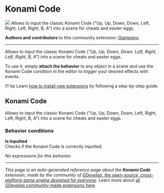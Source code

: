 # Konami Code

<img src="https://resources.gdevelop-app.com/assets/Icons/alpha-a-circle-outline.svg" class="extension-icon"></img>
Allows to input the classic Konami Code ("Up, Up, Down, Down, Left, Right, Left, Right, B, A") into a scene for cheats and easter eggs.

**Authors and contributors** to this community extension: [Giampiero](https://gd.games/Giampiero).

---

Allows to input the classic Konami Code (*"Up, Up, Down, Down, Left, Right, Left, Right, B, A"*) into a scene for cheats and easter eggs.

To use it, simply **attach the behavior** to any object in a scene and use the Konami Code condition in the editor to trigger your desired effects with events.

!!! tip
    Learn [how to install new extensions](/gdevelop5/extensions/search) by following a step-by-step guide.



## Konami Code 

Allows to input the classic Konami Code ("Up, Up, Down, Down, Left, Right, Left, Right, B, A") into a scene for cheats and easter eggs. 

### Behavior conditions

**Is Inputted**  
Checks if the Konami Code is correctly inputted.

_No expressions for this behavior._


---

*This page is an auto-generated reference page about the **Konami Code** extension, made by the community of [GDevelop, the open-source, cross-platform game engine designed for everyone](https://gdevelop.io/).* Learn more about [all GDevelop community-made extensions here](/gdevelop5/extensions).